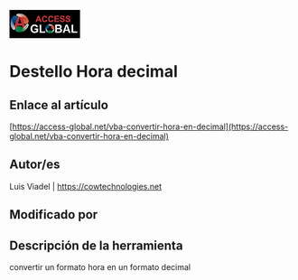 ﻿![Access-global](/blob/main/Images/Logo1.png)
# Destello Hora decimal
## Enlace al artículo
[https://access-global.net/vba-convertir-hora-en-decimal](https://access-global.net/vba-convertir-hora-en-decimal)
## Autor/es
Luis Viadel | https://cowtechnologies.net
## Modificado por

## Descripción de la herramienta
convertir un formato hora en un formato decimal


